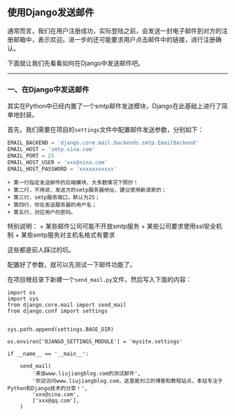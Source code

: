 ## 使用Django发送邮件

通常而言，我们在用户注册成功，实际登陆之前，会发送一封电子邮件到对方的注册邮箱中，表示欢迎。进一步的还可能要求用户点击邮件中的链接，进行注册确认。

下面就让我们先看看如何在Django中发送邮件吧。

---

### 一、在Django中发送邮件

其实在Python中已经内置了一个smtp邮件发送模块，Django在此基础上进行了简单地封装。

首先，我们需要在项目的`settings`文件中配置邮件发送参数，分别如下：
```python
EMAIL_BACKEND = 'django.core.mail.backends.smtp.EmailBackend'
EMAIL_HOST = 'smtp.sina.com'
EMAIL_PORT = 25
EMAIL_HOST_USER = 'xxx@sina.com'
EMAIL_HOST_PASSWORD = 'xxxxxxxxxxx'
```
    + 第一行指定发送邮件的后端模块，大多数情况下照抄！
    + 第二行，不用说，发送方的smtp服务器地址，建议使用新浪家的；
    + 第三行，smtp服务端口，默认为25；
    + 第四行，你在发送服务器的用户名；
    + 第五行，对应用户的密码。
    
特别说明：
    + 某些邮件公司可能不开放smtp服务
    + 某些公司要求使用ssl安全机制
    + 某些smtp服务对主机名格式有要求
    
这些都是前人踩过的坑。

配置好了参数，就可以先测试一下邮件功能了。

在项目根目录下新建一个`send_mail.py`文件，然后写入下面的内容：

```
import os
import sys
from django.core.mail import send_mail
from django.conf import settings


sys.path.append(settings.BASE_DIR)

os.environ['DJANGO_SETTINGS_MODULE'] = 'mysite.settings'

if __name__ == '__main__':   

    send_mail(
        '来自www.liujiangblog.com的测试邮件',
        '欢迎访问www.liujiangblog.com，这里是刘江的博客和教程站点，本站专注于Python和Django技术的分享！',
        'xxx@sina.com',
        ['xxx@qq.com'],
    )
```
